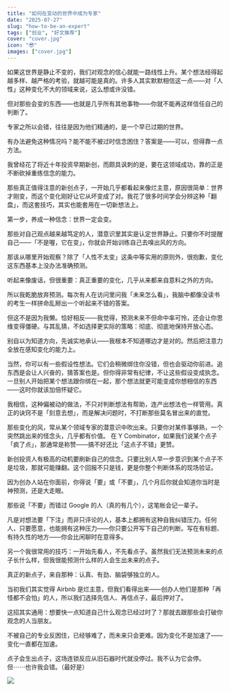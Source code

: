 ```yaml
---
title: "如何在变动的世界中成为专家"
date: "2025-07-27"
slug: "how-to-be-an-expert"
tags: ["创业", "好文推荐"]
cover: "cover.jpg"
icon: "😎"
images: ["cover.jpg"]
---
```

如果这世界是静止不变的，我们对观念的信心就能一路线性上升。某个想法经得起越多样、越严格的考验，就越可能是真的。许多人其实默默相信这一点——对「人性」这种变化不大的领域来说，这么想或许没错。



但对那些会变的东西——也就是几乎所有其他事物——你就不能再这样信任自己的判断了。



专家之所以会错，往往是因为他们精通的，是一个早已过期的世界。



有办法避免这种情况吗？能不能不被过时信念困住？答案是——可以，但得靠一点方法。



我曾经花了将近十年投资早期新创，而颇具讽刺的是，要在这领域成功，靠的正是不断砍掉重练信念的能力。



那些真正值得注意的新创点子，一开始几乎都看起来像烂主意，原因很简单：世界才刚变，而这个变化刚好让它从坏变成了对。我花了很多时间学会分辨这种「翻盘」，而这套技巧，其实也能套用在一切新想法上。



第一步，养成一种信念：世界一定会变。



那些对自己观点越来越笃定的人，潜意识里其实是认定世界静止。只要你不时提醒自己——「不是喔，它在变」，你就会开始训练自己去嗅出风的方向。



那该从哪里开始观察？除了「人性不太变」这条中等实用的原则外，很抱歉，变化这东西基本上没办法准确预测。



听起来像废话，但很重要：真正重要的变化，几乎从来都来自意料之外的方向。



所以我乾脆放弃预测。每次有人在访问里问我「未来怎么看」，我脑中都像没读书的考生一样拼命乱掰出一个听起来不错的答案。



但这不是因为我懒。恰好相反——我觉得，预测未来不但命中率可怜，还会让你思维变得僵硬。与其乱猜，不如选择更实际的策略：彻底、彻底地保持开放心态。



别自以为知道方向，先诚实地承认——我根本不知道哪边才是对的。然后把注意力全放在感知变化的能力上。



当然，你可以有一些假设性想法。它们会稍微绑住你没错，但也会驱动你前进。追东西是会让人兴奋的，猜答案也是。但你得非常有纪律，不让这些假设变成执念。
一旦别人开始把某个想法跟你绑在一起，那个想法就更可能变成你想相信的东西——这时你就该加倍怀疑它。



我相信，这种偏被动的做法，不只对判断想法有帮助，连产出想法也一样管用。真正的诀窍不是「刻意去想」，而是解决问题时，不打断那些莫名冒出来的直觉。



那些变化的风，常从某个领域专家的潜意识中吹出来。只要你对某件事够熟，一个突然跳出来的怪念头，几乎都有价值。
在 Y Combinator，如果我们说某个点子「疯了点」，那通常是称赞——搞不好还比「这点子不错」更赞。



新创投资人有极高的动机要刷新自己的信念。只要比别人早一步意识到某个点子不是垃圾，那就可能赚翻。这个回报不只是钱，更是你整个判断体系的现场验证。



因为创办人站在你面前，你得说「要」或「不要」，几个月后你就会知道你当时是神预测，还是大走眼。



那些说「不要」而错过 Google 的人（真的有几个），这笔帐会记一辈子。



凡是对想法要「下注」而非只评论的人，基本上都拥有这种自我纠错压力。任何人，只要愿意，也能拥有这种压力——你只要公开写下自己的判断。写在有标题、有持久性的地方——你会比闲聊时在意得多。



另一个我很常用的技巧：一开始先看人，不先看点子。虽然我们无法预测未来的点子长什么样，但我很能预测什么样的人会生出未来的点子。



真正的新点子，来自那种：认真、有劲、脑袋够独立的人。



当初我们其实觉得 Airbnb 是烂主意，但我们看得出来——创办人他们是那种「再怪都不会怕」的人，所以我们选择先信人、再信点子，最后押对了。



这招其实通用：想要快一点知道自己什么观念已经过时了？那就去跟那些会打破你观念的人当朋友。



不被自己的专业反困住，已经够难了，而未来只会更难。因为变化不是加速了——变化一直都在加速。



点子会生出点子，这场连锁反应从旧石器时代就没停过。我不认为它会停。
但⋯⋯也许我会错。（最好是）




![](https://prod-files-secure.s3.us-west-2.amazonaws.com/112d0858-5090-4d34-a606-b75eb8d65fd2/46476355-9cf3-4e99-9b7a-3531bc426380/1000202064.png?X-Amz-Algorithm=AWS4-HMAC-SHA256&X-Amz-Content-Sha256=UNSIGNED-PAYLOAD&X-Amz-Credential=ASIAZI2LB466U33SITF3%2F20250929%2Fus-west-2%2Fs3%2Faws4_request&X-Amz-Date=20250929T191048Z&X-Amz-Expires=3600&X-Amz-Security-Token=IQoJb3JpZ2luX2VjEFAaCXVzLXdlc3QtMiJIMEYCIQD03CFTv5Qpoj29vNCo4GNZApcJrXymOWOtRmQ2tb6KgAIhAJ5n8iDeZs2jdT0UdB3XO9hVxKWy2TMbFST9JTlB7aHwKogECNn%2F%2F%2F%2F%2F%2F%2F%2F%2F%2FwEQABoMNjM3NDIzMTgzODA1IgwRk7Jt3o%2FjkseZQbwq3ANpOr8xT0Yaco76G7%2B9pkhEkDXTkZTpmhuWkPvdMt9Xatr6OL7oJaoDkTTa5AZJKKwYNMe0Bi0JkoqENsc3FJHvfqIFD9rQohrlciWKb9f2SQNuMqfHjzqs408VbytwPsVlTz29rnHb%2FXDaR%2FksBQAGpDKXA%2FCNViA6zw0d9uZL5%2FCfEVTtjR8a8288v%2FAGopXKtcDMwlBw6ytKcRk9MGSOEcKTXc7KpLh7jWjghDv3C5f5PdVwY2FRUnQILjSVVkL8rEXxBdIfH03T3ipLDHaA0wDa61%2FDhuIfza%2FSUJlxHeTAijS2SH4JEYzUhzcpniBlRDytxF%2FUulaKvn%2B5w7ZH8FX%2B%2B2ZJRXal%2F3Cv7JQz36d51H3Za92jBizKm0TfFIT%2FdsdI7SFJ66UZUnhYF2iEJH53z0VXpBcy8%2BTPuhHfxT%2Fc%2FUz1dC0Am97qE54X3ZAdLiFYg0I16YwuqnRqIk9Ensq%2BM6GZ3sW%2B0sAL1183WBeSq%2FeDKzYEng42D1CTFdDI53qdHVo4uhBkOpgrTpLuRBqyO7p5s1oaWrrqCm8YZQAdDNi2L%2Fgca2iMn6R3PgndZH5yEeLbc20k2MkNjerpNMrNmkk5QoR4LhGdcV8XyYXLGwUQ4s25nfivCDDe1OrGBjqkASyauERgPyd0PCrg2YbFWJ2wL0KL8djgnCqBap4DKfAcgfNy62jy54ipi%2Bcti4r9PqxKaW4cFUI6XAcyCaEFR7FSFTRpNHRoHWXYh%2BpoaltUh4rxObhx4U%2F0tIpsMdIQvzyEXhr2icvveWu%2BfCGXgI9Lnsw345qUx4tdF0d1Yssz5fMRjPeOwRKdD2aAzQpUcACwQ0cjFIkcaNrkvFmgPnrcWw6n&X-Amz-Signature=da5768f51fa3c3b6a3433d483bb6de5fa0caa33eb8881d109d52ad00e4853dfa&X-Amz-SignedHeaders=host&x-amz-checksum-mode=ENABLED&x-id=GetObject)

